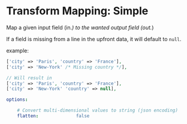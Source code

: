 # Transform Mapping: Simple

Map a given input field (in.*) to the wanted output field (out.*)

If a field is missing from a line in the upfront data, it will default to `null`.

example: 
```php
['city' => 'Paris', 'country' => 'France'],
['city' => 'New-York' /* Missing country */],

// Will result in
['city' => 'Paris', 'country' => 'France'],
['city' => 'New-York' 'country' => null],
```

<!-- config starts -->
```yaml
options:

    # Convert multi-dimensional values to string (json encoding)
    flatten:              false

```
<!-- config ends -->
